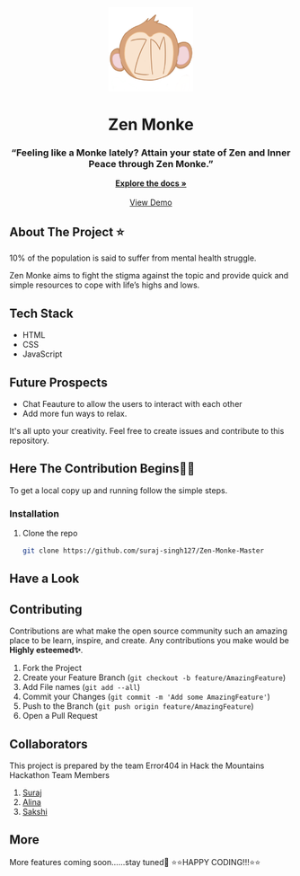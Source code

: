 <p align="center">
  <img src="img/icon.png" width= 150px height= 150px>
</p>
<h1 align="center"> Zen Monke </h1>
<h3 align="center"> “Feeling like a Monke lately?
Attain your state of Zen and Inner Peace through Zen Monke.”
 </h3>
<p align="center">
    <a href="https://github.com/suraj-singh127/Zen-Monke-Master"><strong>Explore the docs »</strong></a>
    <br />
    <br />
    <a href="https://zen-monke.netlify.app/">View Demo</a>
  </p>
</p>

## About The Project ⭐
<p>10% of the population is said to suffer from mental health struggle. 

Zen Monke aims to fight the stigma against the topic and provide quick and simple resources to cope with life’s highs and lows.
</p>

## Tech Stack
- HTML
- CSS
- JavaScript

## Future Prospects
- Chat Feauture to allow the users to interact with each other
- Add more fun ways to relax. <br/>
<p>It's all upto your creativity. Feel free to create issues and contribute to this repository.</p>

## Here The Contribution Begins🤩🎉

To get a local copy up and running follow the simple steps.

### Installation

1. Clone the repo
   ```sh
   git clone https://github.com/suraj-singh127/Zen-Monke-Master
   ```
 ## Have a Look  
   

## Contributing

Contributions are what make the open source community such an amazing place to be learn, inspire, and create. Any contributions you make would be **Highly esteemed✨**.

1. Fork the Project
2. Create your Feature Branch (`git checkout -b feature/AmazingFeature`)
3. Add File names (`git add --all`)
4. Commit your Changes (`git commit -m 'Add some AmazingFeature'`)
5. Push to the Branch (`git push origin feature/AmazingFeature`)
6. Open a Pull Request

## Collaborators

This project is prepared by the team Error404 in Hack the Mountains Hackathon
Team Members
1. <a href="https://github.com/suraj-singh127">Suraj</a>
2. <a href="https://github.com/ahleena">Alina</a>
3. <a href="">Sakshi</a>

## More

More features coming soon......stay tuned🎊
       ⭐⭐HAPPY CODING!!!⭐⭐
